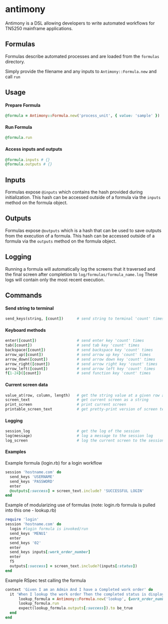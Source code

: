 antimony
========

Antimony is a DSL allowing developers to write automated workflows for TN5250 mainframe applications.

## Formulas

Formulas describe automated processes and are loaded from the `formulas` directory.

Simply provide the filename and any inputs to `Antimony::Formula.new` and call `run`

## Usage

#### Prepare Formula
```ruby
@formula = Antimony::Formula.new('process_unit', { value: 'sample' })
```

#### Run Formula
```ruby
@formula.run
```

#### Access inputs and outputs
```ruby
@formula.inputs # {}
@formula.outputs # {}
```
## Inputs

Formulas expose `@inputs` which contains the hash provided during initialization. This hash can be accessed outside of a formula via the `inputs` method on the formula object.

## Outputs

Formulas expose `@outputs` which is a hash that can be used to save outputs from the execution of a formula. This hash can be accessed outside of a formula via the `outputs` method on the formula object.

## Logging

Running a formula will automatically log the screens that it traversed and the final screen after completion to `log/formulas/formula_name.log` These logs will contain only the most recent execution.

## Commands

#### Send string to terminal
```ruby
send_keys(string, [count])      # send string to terminal 'count' times
```

#### Keyboard methods
```ruby
enter([count])                  # send enter key 'count' times
tab([count])                    # send tab key 'count' times
backspace([count])              # send backspace key 'count' times
arrow_up([count])               # send arrow up key 'count' times
arrow_down([count])             # send arrow down key 'count' times
arrow_right([count])            # send arrow right key 'count' times
arrow_left([count])             # send arrow left key 'count' times
f{1-24}([count])                # send function key 'count' times
```

#### Current screen data
```ruby
value_at(row, column, length)   # get the string value at a given row and column
screen_text                     # get current screen as a string
print_screen                    # print current screen
printable_screen_text           # get pretty-print version of screen text
```

#### Logging
```ruby
session_log                     # get the log of the session
log(message)                    # log a message to the session log
log_screen                      # log the current screen to the session log
```

#### Examples
Example formula (login.rb) for a login workflow
```ruby
session 'hostname.com' do
  send_keys 'USERNAME'
  send_keys 'PASSWORD'
  enter
  @outputs[:success] = screen_text.include? 'SUCCESSFUL LOGIN'
end
```
Example of modularizing use of formulas (note: login.rb formula is pulled into this one - lookup.rb)
```ruby
require 'login'
session 'hostname.com' do
  login #login formula is invoked/run
  send_keys 'MENU1'
  enter
  send_keys '02'
  enter
  send_keys inputs[:work_order_number]
  enter
  f5
  outputs[:success] = screen_text.include?(inputs[:status])
end

```
Example RSpec test calling the formula
```ruby
context 'Given I am an Admin And I have a Completed work order' do
  it 'When I lookup the work order Then the completed status is displayed'
      lookup_formula = Antimony::Formula.new('lookup', {work_order_number: '12345', status: 'COMPLETED'})
      lookup_formula.run
      expect(lookup_formula.outputs[:success]).to be_true
  end
end
```